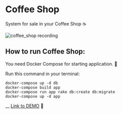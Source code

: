 # Coffee Shop

System for sale in your Coffee Shop :coffee:

![coffee_shop recording](https://image.ibb.co/cBww8v/Peek_2017_03_19_12_02.gif)

## How to run Coffee Shop: 

You need Docker Compose for starting application. :rocket:

Run this command in your terminal:


```shell
docker-compose up -d db
docker-compose build app
docker-compose run app rake db:create db:migrate
docker-compose up -d app
```

__ 
[Link to DEMO](http://coffee-shop.toel.ru) :herb:
